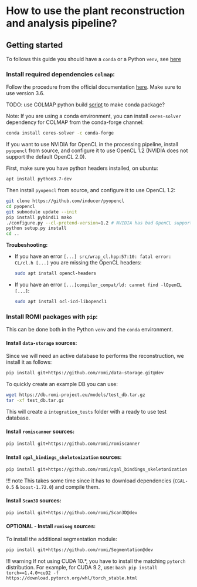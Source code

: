 How to use the plant reconstruction and analysis pipeline?
=======

## Getting started

To follows this guide you should have a `conda` or a Python `venv`, see [here](/Scanner/how-to/#how-to-install-romi-packages)

### Install required dependencies `colmap`:
Follow the procedure from the official documentation [here](https://colmap.github.io/install.html#).
Make sure to use version 3.6.

TODO: use COLMAP python build [script](https://colmap.github.io/install.html#build-script) to make conda package?

Note: If you are using a conda environment, you can install `ceres-solver` dependency for COLMAP from the conda-forge channel:
```bash
conda install ceres-solver -c conda-forge
```

If you want to use NVIDIA for OpenCL in the processing pipeline, install `pyopencl` from source, and configure it to use OpenCL 1.2 (NVIDIA does not support the default OpenCL 2.0).

First, make sure you have python headers installed, on ubuntu:
```bash
apt install python3.7-dev
```

Then install `pyopencl` from source, and configure it to use OpenCL 1.2:
```bash
git clone https://github.com/inducer/pyopencl
cd pyopencl
git submodule update --init
pip install pybind11 mako
./configure.py --cl-pretend-version=1.2 # NVIDIA has bad OpenCL support and only provides OpenCL 1.2
python setup.py install
cd ..
```

**Troubeshooting:**

 - If you have an error `[...] src/wrap_cl.hpp:57:10: fatal error: CL/cl.h [...]` you are missing the OpenCL headers: 
     ```bash
     sudo apt install opencl-headers
     ```
 - If you have an error `[...]compiler_compat/ld: cannot find -lOpenCL [...]`:
      ```bash
     sudo apt install ocl-icd-libopencl1
     ```


### Install ROMI packages with `pip`:
This can be done both in the Python `venv` and the `conda` environment. 

#### Install `data-storage` sources:
Since we will need an active database to performs the reconstruction, we install it as follows:
```bash
pip install git+https://github.com/romi/data-storage.git@dev
```

To quickly create an example DB you can use:
```bash
wget https://db.romi-project.eu/models/test_db.tar.gz
tar -xf test_db.tar.gz
```
This will create a `integration_tests` folder with a ready to use test database. 

#### Install `romiscanner` sources:
```bash
pip install git+https://github.com/romi/romiscanner
```

#### Install `cgal_bindings_skeletonization` sources:
```bash
pip install git+https://github.com/romi/cgal_bindings_skeletonization
```

!!! note
    This takes some time since it has to download dependencies (`CGAL-0.5` & `boost-1.72.0`) and compile them.

#### Install `Scan3D` sources:
```bash
pip install git+https://github.com/romi/Scan3D@dev
```

#### OPTIONAL - Install `romiseg` sources:
To install the additional segmentation module:
```bash
pip install git+https://github.com/romi/Segmentation@dev
```
!!! warning
    If not using CUDA 10.*, you have to install the matching `pytorch` distribution.
    For example, for CUDA 9.2, use:
    ```bash
    pip install torch==1.4.0+cu92 -f https://download.pytorch.org/whl/torch_stable.html
    ```
